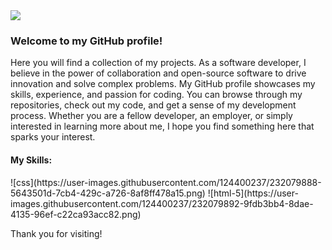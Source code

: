 <img src="https://www.niit.com/india/sites/default/files/2022-04/HTML_1920x565px.jpg">

<h3>Welcome to my GitHub profile!</h3>

<p>Here you will find a collection of my projects. As a software developer, I believe in the power of collaboration and open-source software to drive innovation and solve complex problems. My GitHub profile showcases my skills, experience, and passion for coding. You can browse through my repositories, check out my code, and get a sense of my development process. Whether you are a fellow developer, an employer, or simply interested in learning more about me, I hope you find something here that sparks your interest.</p> 

<h4>My Skills:</h4>
![css](https://user-images.githubusercontent.com/124400237/232079888-5643501d-7cb4-429c-a726-8af8ff478a15.png)
![html-5](https://user-images.githubusercontent.com/124400237/232079892-9fdb3bb4-8dae-4135-96ef-c22ca93acc82.png)


<p>Thank you for visiting!</p>
